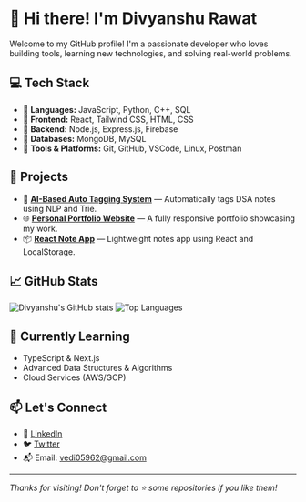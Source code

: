 # 👋 Hi there! I'm Divyanshu Rawat

Welcome to my GitHub profile! I'm a passionate developer who loves building tools, learning new technologies, and solving real-world problems.

## 💻 Tech Stack

- 🔹 **Languages:** JavaScript, Python, C++, SQL  
- 🔹 **Frontend:** React, Tailwind CSS, HTML, CSS  
- 🔹 **Backend:** Node.js, Express.js, Firebase  
- 🔹 **Databases:** MongoDB, MySQL  
- 🔹 **Tools & Platforms:** Git, GitHub, VSCode, Linux, Postman  

## 🚀 Projects

- 🎯 **[AI-Based Auto Tagging System](https://github.com/divyanshu1004/auto-tagger)** — Automatically tags DSA notes using NLP and Trie.
- 🌐 **[Personal Portfolio Website](https://github.com/divyanshu1004/portfolio)** — A fully responsive portfolio showcasing my work.
- 📦 **[React Note App](https://github.com/divyanshu1004/note-app)** — Lightweight notes app using React and LocalStorage.

## 📈 GitHub Stats

![Divyanshu's GitHub stats](https://github-readme-stats.vercel.app/api?username=divyanshu1004&show_icons=true&theme=tokyonight&count_private=true)
![Top Languages](https://github-readme-stats.vercel.app/api/top-langs/?username=divyanshu1004&layout=compact&theme=tokyonight)

## 🧠 Currently Learning

- TypeScript & Next.js  
- Advanced Data Structures & Algorithms  
- Cloud Services (AWS/GCP)

## 📫 Let's Connect

- 💼 [LinkedIn](https://www.linkedin.com/in/divyanshu-rawat-a2a327256/)  
- 🐦 [Twitter](https://x.com/divyansh_u01)  
- 📬 Email: vedi05962@gmail.com  

---

_Thanks for visiting! Don't forget to ⭐️ some repositories if you like them!_
